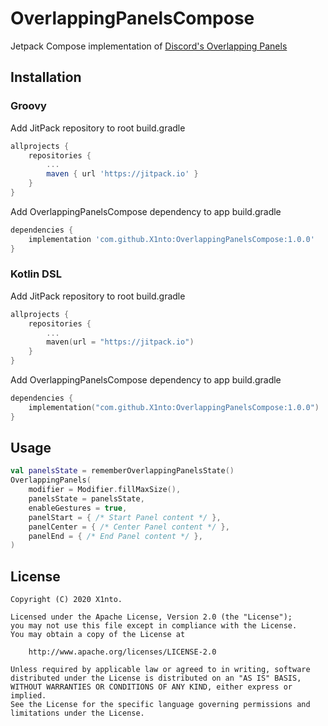 # OverlappingPanelsCompose
Jetpack Compose implementation of [Discord's Overlapping Panels](https://github.com/discord/OverlappingPanels)

Installation
-------
### Groovy
Add JitPack repository to root build.gradle
```groovy
allprojects {
    repositories {
        ...
        maven { url 'https://jitpack.io' }
    }
}
```
Add OverlappingPanelsCompose dependency to app build.gradle
```groovy
dependencies {
    implementation 'com.github.X1nto:OverlappingPanelsCompose:1.0.0'
}
```
### Kotlin DSL
Add JitPack repository to root build.gradle
```kotlin
allprojects {
    repositories {
        ...
        maven(url = "https://jitpack.io")
    }
}
```
Add OverlappingPanelsCompose dependency to app build.gradle
```kotlin
dependencies {
    implementation("com.github.X1nto:OverlappingPanelsCompose:1.0.0")
}
```

Usage
-------
```kotlin
val panelsState = rememberOverlappingPanelsState()
OverlappingPanels(
    modifier = Modifier.fillMaxSize(),
    panelsState = panelsState,
    enableGestures = true,
    panelStart = { /* Start Panel content */ },
    panelCenter = { /* Center Panel content */ },
    panelEnd = { /* End Panel content */ },
)
```

License
-------
```
Copyright (C) 2020 X1nto.

Licensed under the Apache License, Version 2.0 (the "License");
you may not use this file except in compliance with the License.
You may obtain a copy of the License at

    http://www.apache.org/licenses/LICENSE-2.0

Unless required by applicable law or agreed to in writing, software
distributed under the License is distributed on an "AS IS" BASIS,
WITHOUT WARRANTIES OR CONDITIONS OF ANY KIND, either express or implied.
See the License for the specific language governing permissions and
limitations under the License.
```
